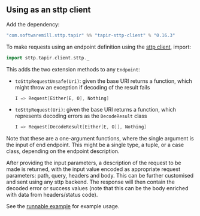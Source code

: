 ## Using as an sttp client

Add the dependency:

```scala
"com.softwaremill.sttp.tapir" %% "tapir-sttp-client" % "0.16.3"
```

To make requests using an endpoint definition using the [sttp client](https://github.com/softwaremill/sttp), import:

```scala
import sttp.tapir.client.sttp._
```

This adds the two extension methods to any `Endpoint`:
 - `toSttpRequestUnsafe(Uri)`: given the base URI returns a function, which might throw an exception if 
   decoding of the result fails
   ```scala
   I => Request[Either[E, O], Nothing]
   ```
 - `toSttpRequest(Uri)`: given the base URI returns a function, which represents decoding errors as the `DecodeResult` 
   class
   ```scala
   I => Request[DecodeResult[Either[E, O]], Nothing]
   ```

Note that these are a one-argument functions, where the single argument is the input of end endpoint. This might be a 
single type, a tuple, or a case class, depending on the endpoint description. 

After providing the input parameters, a description of the request to be made is returned, with the input value
encoded as appropriate request parameters: path, query, headers and body. This can be further 
customised and sent using any sttp backend. The response will then contain the decoded error or success values
(note that this can be the body enriched with data from headers/status code).

See  the [runnable example](https://github.com/softwaremill/tapir/blob/master/examples/src/main/scala/sttp/tapir/examples/BooksExample.scala)
for example usage.
